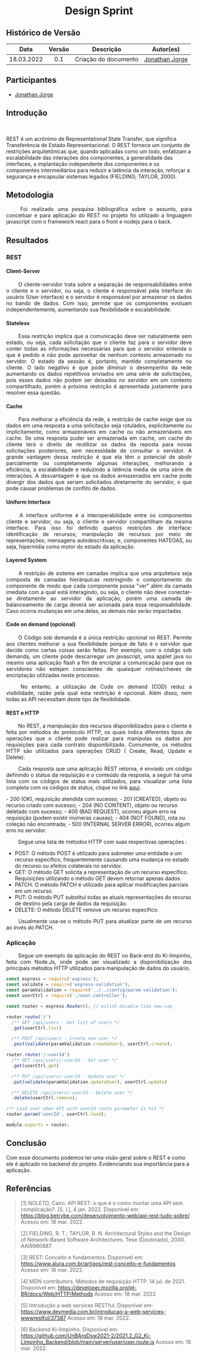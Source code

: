 # <center> Design Sprint

## Histórico de Versão<br>

|Data | Versão | Descrição | Autor(es)|
| :-:|:-:|:-:|:-: |
| 18.03.2022 | 0.1 | Criação do documento | [Jonathan Jorge](https://github.com/Jonathan-Oliveira) |

## Participantes

* [Jonathan Jorge](https://github.com/Jonathan-Oliveira)

## Introdução

<p align="justify">&emsp;&emsp;

REST é um acrônimo de Representational State Transfer, que significa Transferência de Estado Representacional. O REST fornece um conjunto de restrições arquitetônicas que, quando aplicadas como um todo, enfatizam a escalabilidade das interações dos componentes, a generalidade das interfaces, a implantação independente dos componentes e os componentes intermediários para reduzir a latência da interação, reforçar a segurança e encapsular sistemas legados (FIELDING; TAYLOR, 2000).
</p>

## Metodologia

<p align="justify">&emsp;&emsp;
Foi realizado uma pesquisa bibliográfica sobre o assunto, para conceituar e para aplicação do REST no projeto foi utilizado a linguagem javascript com o framework react para o front e nodejs para o back.
</p>

## Resultados

### REST

#### Client-Server

<p align="justify">&emsp;&emsp;
O cliente-servidor trata sobre a separação de responsabilidades entre o cliente e o servidor, ou seja, o cliente é responsável pela interface do usuário (User interface) e o servidor é responsável por armazenar os dados no bando de dados. Com isso, permite que os componentes evoluam independentemente, aumentando sua flexibilidade e escalabilidade.
</p>

#### Stateless

<p align="justify">&emsp;&emsp;
Essa restrição implica que a comunicação deve ser naturalmente sem estado, ou seja, cada solicitação que o cliente faz para o servidor deve conter todas as informações necessárias para que o servidor entenda o que é pedido e não pode aproveitar de nenhum contexto armazenado no servidor. O estado da sessão é, portanto, mantido completamente no cliente. O lado negativo é que pode diminuir o desempenho da rede aumentando os dados repetitivos enviados em uma série de solicitações, pois esses dados não podem ser deixados no servidor em um contexto compartilhado, porém a próxima restrição é apresentada justamente para resolver essa questão.
</p>

#### Cache

<p align="justify">&emsp;&emsp;
Para melhorar a eficiência da rede, a restrição de cache exige que os dados em uma resposta a uma solicitação seja rotulados, explicitamente ou implicitamente, como armazenáveis em cache ou não armazenáveis em cache. Se uma resposta puder ser armazenada em cache, um cache do cliente terá o direito de reutilizar os dados da reposta para novas solicitações posteriores, sem necessidade de consultar o servidor. A grande vantagem dessa restrição é que ela têm o potencial de abolir parcialmente ou completamente algumas interações, melhorando a eficiência, a escalabilidade e reduzindo a latência média de uma série de interações. A desvantagem é que os dados armazenados em cache pode divergir dos dados que seriam solicitados diretamente do servidor, o que pode causar problemas de conflito de dados.
</p>

#### Uniform Interface

<p align="justify">&emsp;&emsp;
A interface uniforme é a interoperabilidade entre os componentes cliente e servidor, ou seja, o cliente e servidor compartilham da mesma interface. Para isso foi definido quatros restrições de interface: identificação de recursos; manipulação de recursos por meio de representações; mensagens autodescritivas; e, componentes HATEOAS, ou seja, hipermídia como motor do estado da aplicação.
</p>

#### Layered System

<p align="justify">&emsp;&emsp;
A restrição de sistema em camadas implica que uma arquitetura seja composta de camadas hierárquicas restringindo o comportamento do componente de modo que cada componente possa "ver" além da camada imediata com a qual está interagindo, ou seja, o cliente não deve conectar-se diretamente ao servidor da aplicação, porém uma camada de balanceamento de carga deverá ser acionada para essa responsabilidade. Caso ocorra mudanças em uma delas, as demais não serão impactadas.
</p>

#### Code on demand (opcional)  

<p align="justify">&emsp;&emsp;
O Código sob demanda é a única restrição opcional no REST. Permite aos clientes melhorar a sua flexibilidade porque de fato é o servidor que decide como certas coisas serão feitas. Por exemplo, com o código sob demanda, um cliente pode descarregar um javascript, uma applet java ou mesmo uma aplicação flash a fim de encriptar a comunicação para que os servidores não estejam conscientes de quaisquer rotinas/chaves de encriptação utilizadas neste processo.
</p>
<p align="justify">&emsp;&emsp;
No entanto, a utilização de Code on demand (COD) reduz a visibilidade, razão pela qual esta restrição é opcional. Além disso, nem todas as API necessitam deste tipo de flexibilidade.
</p>

#### REST e HTTP

<p align="justify">&emsp;&emsp;
No REST, a manipulação dos recursos disponibilizados para o cliente é feita por métodos do protocolo HTTP, os quais indica diferentes tipos de operações que o cliente pode realizar para manipulas os dados por requisições para cada contrato disponibilizado. Comumente, os métodos HTTP são utilizados para operações CRUD ( Create, Read, Update e Delete). 
</p>
<p align="justify">&emsp;&emsp;
Cada resposta que uma aplicação REST retorna, é enviado um código definindo o status da requisição e o conteúdo da resposta, a seguir há uma lista com os códigos de status mais utilizados, para visualizar uma lista completa com os códigos de status, clique no link <a href='https://developer.mozilla.org/pt-BR/docs/Web/HTTP/Status'>aqui</a>.
</p>
- 200 (OK), requisição atendida com sucesso;
- 201 (CREATED), objeto ou recurso criado com sucesso;
- 204 (NO CONTENT), objeto ou recurso deletado com sucesso;
- 400 (BAD REQUEST), ocorreu algum erro na requisição (podem existir inúmeras causas);
- 404 (NOT FOUND), rota ou coleção não encontrada;
- 500 (INTERNAL SERVER ERROR), ocorreu algum erro no servidor.

<p align="justify">&emsp;&emsp;
Segue uma lista de métodos HTTP com suas respectivas operações :
</p>

- POST: O método POST é utilizado para submeter uma entidade a um recurso específico, frequentemente causando uma mudança no estado do recurso ou efeitos colaterais no servidor.
- GET: O método GET solicita a representação de um recurso específico. Requisições utilizando o método GET devem retornar apenas dados.
- PATCH: O método PATCH é utilizado para aplicar modificações parciais em um recurso.
- PUT: O método PUT substitui todas as atuais representações do recurso de destino pela carga de dados da requisição.
- DELETE: O método DELETE remove um recurso específico.

<p align="justify">&emsp;&emsp;
Usualmente usa-se o método PUT para atualizar parte de um recurso ao invés do PATCH.
</p>

### Aplicação

<p align="justify">&emsp;&emsp;
Segue um exemplo da aplicação do REST no Back-end do Ki-limpinho, feita com Node.Js, onde pode ser visualizado a disponibilização dos principais métodos HTTP utilizados para manipulação de dados do usuário.
</p>

```javascript
const express = require('express');
const validate = require('express-validation');
const paramValidation = require('../../config/param-validation');
const userCtrl = require('./user.controller');

const router = express.Router(); // eslint-disable-line new-cap

router.route('/')
  /** GET /api/users - Get list of users */
  .get(userCtrl.list)

  /** POST /api/users - Create new user */
  .post(validate(paramValidation.createUser), userCtrl.create);

router.route('/:userId')
  /** GET /api/users/:userId - Get user */
  .get(userCtrl.get)

  /** PUT /api/users/:userId - Update user */
  .put(validate(paramValidation.updateUser), userCtrl.update)

  /** DELETE /api/users/:userId - Delete user */
  .delete(userCtrl.remove);

/** Load user when API with userId route parameter is hit */
router.param('userId', userCtrl.load);

module.exports = router;
```

## Conclusão

 Com esse documento podemos ter uma visão geral sobre o REST e como ele é aplicado no backend do  projeto. Evidenciando sua importância para a aplicação.

## Referências

> [1] NOLETO, Cairo. API REST: o que é e como montar uma API sem complicação?. [S. l.], 4 jan. 2022. Disponível em: <https://blog.betrybe.com/desenvolvimento-web/api-rest-tudo-sobre/>. Acesso em: 18 mar. 2022.

> [2] FIELDING, R. T.; TAYLOR, R. N. Architectural Styles and the Design of Network-Based
Software Architectures. Tese (Doutorado), 2000. AAI9980887.

> [3] REST: Conceito e fundamentos. Disponível em: <https://www.alura.com.br/artigos/rest-conceito-e-fundamentos> Acesso em: 18 mar. 2022.

> [4] MDN contributors. Métodos de requisição HTTP. 14 jul. de 2021. Disponível em: <https://developer.mozilla.org/pt-BR/docs/Web/HTTP/Methods> Acesso em: 18 mar. 2022

> [5] Introdução a web services RESTful. Disponível em: <https://www.devmedia.com.br/introducao-a-web-services-wwwrestful/37387> Acesso em: 18 mar. 2022.

> [6] Backend Ki-limpinho. Disponível em: <https://github.com/UnBArqDsw2021-2/2021.2_G2_Ki-Limpinho_Backend/blob/main/server/user/user.route.js> Acesso em: 18 mar. 2022.